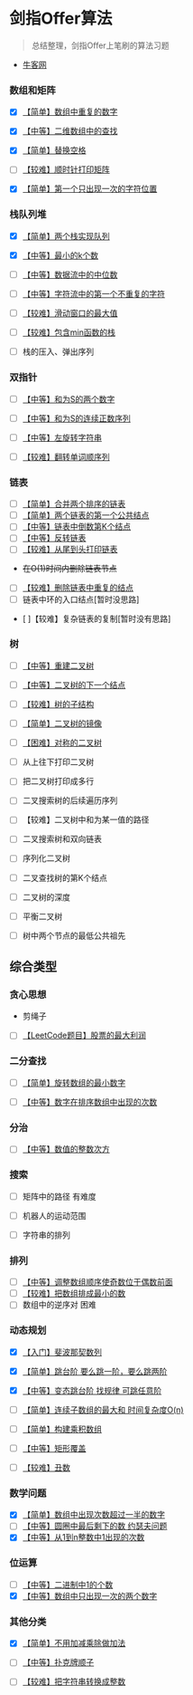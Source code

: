 
# 剑指Offer算法

> 总结整理，剑指Offer上笔刷的算法习题

- [牛客网](https://www.nowcoder.com/exam/oj/ta?tpId=13)

### 数组和矩阵

 - [x] [【简单】数组中重复的数字](数组和矩阵/duplicate.md)
 - [x] [【中等】二维数组中的查找](数组和矩阵/find.md)
 - [x] [【简单】替换空格](数组和矩阵/replaceSpace.md)
 - [ ] [【较难】顺时针打印矩阵](数组和矩阵/printMatrix.md)
 - [x] [【简单】第一个只出现一次的字符位置](数组和矩阵/firstNotRepeatingChar.md)


### 栈队列堆

- [x] [【简单】两个栈实现队列](栈队列堆/stackToQueue.md)
- [x] [【中等】最小的k个数](栈队列堆/getLeastNumbers.md)
- [ ] [【中等】数据流中的中位数](栈队列堆/insertAndGetMedian.md)
- [ ] [【中等】字符流中的第一个不重复的字符](栈队列堆/firstAppearingOnce.md)
- [ ] [【较难】滑动窗口的最大值](栈队列堆/maxInWindows.md)
- [ ] [【较难】包含min函数的栈](栈队列堆/getMinInJSStack.md)
- [ ] 栈的压入、弹出序列



### 双指针

- [ ] [【中等】和为S的两个数字](双指针/findNumbersWithSum.md)
- [ ] [【中等】和为S的连续正数序列](双指针/findContinuousSequence.md)
- [ ] [【中等】左旋转字符串](双指针/leftRotateString.md)
- [ ] [【较难】翻转单词顺序列](双指针/reverseSentence.md)



### 链表

- [ ] [【简单】合并两个排序的链表](链表/merge.md)
- [ ] [【简单】两个链表的第一个公共结点](链表/findFirstCommonNode.md)
- [ ] [【中等】链表中倒数第K个结点](链表/findKthToTail.md)
- [ ] [【中等】反转链表](链表/reverseList.md)
- [ ] [【较难】从尾到头打印链表](链表/printListFromTailToHead.md)
- ~~在O(1)时间内删除链表节点~~
- [ ] [【较难】删除链表中重复的结点](链表/deleteDuplication.md)
- [ ] 链表中环的入口结点[暂时没思路]
- [ ]【较难】复杂链表的复制[暂时没有思路]



### 树

- [ ] [【中等】重建二叉树](树/reConstructBinaryTree.md)
- [ ] [【中等】二叉树的下一个结点](树/getNext.md)
- [ ] [【较难】树的子结构](树/hasSubtree.md)
- [ ] [【简单】二叉树的镜像](树/mirror.md)
- [ ] [【困难】对称的二叉树](树/isSymmetrical.md)
- [ ] 从上往下打印二叉树
- [ ] 把二叉树打印成多行
- [ ] 二叉搜索树的后续遍历序列
- [ ] 【较难】二叉树中和为某一值的路径
- [ ] 二叉搜索树和双向链表
- [ ] 序列化二叉树
- [ ] 二叉查找树的第K个结点
- [ ] 二叉树的深度
- [ ] 平衡二叉树
- [ ] 树中两个节点的最低公共祖先


## 综合类型

### 贪心思想

- 剪绳子
- [ ] [【LeetCode题目】股票的最大利润](贪心思想/maxProfit.md)


### 二分查找

- [ ] [【简单】旋转数组的最小数字](二分查找/minNumberInRotateArray.md)
- [ ] [【中等】数字在排序数组中出现的次数](二分查找/getNumberOfK.md)


### 分治

- [ ] [【中等】数值的整数次方](分治/power.md)


### 搜索

- [ ] 矩阵中的路径 有难度
- [ ] 机器人的运动范围
- [ ] 字符串的排列


### 排列

- [ ] [【中等】调整数组顺序使奇数位于偶数前面](排列/reOrderArray.md)
- [ ] [【较难】把数组排成最小的数](双指针/reverseSentence.md)
- [ ] 数组中的逆序对 困难

### 动态规划

- [x] [【入门】斐波那契数列](动态规划/fibonacci.md)
- [x] [【简单】跳台阶 要么跳一阶，要么跳两阶](动态规划/jumpFloor.md)
- [x] [【中等】变态跳台阶 找规律 可跳任意阶](动态规划/jumpFloorII.md)
- [ ] [【简单】连续子数组的最大和 时间复杂度O(n)](动态规划/findGreatestSumOfSubArray.md)
- [ ] [【简单】构建乘积数组](动态规划/multiply.md)
- [ ] [【中等】矩形覆盖](动态规划/rectCover.md)
- [ ] [【较难】丑数](动态规划/getUglyNumber.md)



### 数学问题

- [x] [【简单】数组中出现次数超过一半的数字](数学/moreThanHalfNum.md)
- [ ] [【中等】圆圈中最后剩下的数 约瑟夫问题](数学/lastRemaining.md)
- [x] [【中等】从1到n整数中1出现的次数](数学/numberOf1Between1AndN.md)

### 位运算

- [ ] [【中等】二进制中1的个数](位运算/numberOf1.md)
- [x] [【中等】数组中只出现一次的两个数字](位运算/findNumsAppearOnce.md)

### 其他分类

- [x] [【简单】不用加减乘除做加法](其他相关/add.md)
- [ ] [【中等】扑克牌顺子](其他相关/isContinuous.md)
- [ ] [【较难】把字符串转换成整数](其他相关/strToInt.md)


